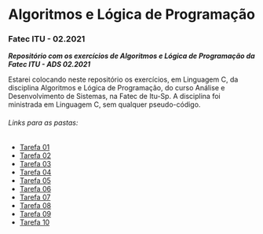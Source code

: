 # Algoritmos e Lógica de Programação
### Fatec ITU - 02.2021
*__Repositório com os exercícios de Algoritmos e Lógica de Programação da Fatec ITU - ADS 02.2021__*

Estarei colocando neste repositório os exercícios, em Linguagem C, da disciplina Algoritmos e Lógica de Programação, do curso Análise e Desenvolvimento de Sistemas, na Fatec de Itu-Sp.
A disciplina foi ministrada em Linguagem C, sem qualquer pseudo-código.

###### Links para as pastas:
- [Tarefa 01](https://github.com/teteUser/algoritmos_e_log_de_prog_FATEC_ITU/tree/master/Tarefa%2001)
- [Tarefa 02](https://github.com/teteUser/algoritmos_e_log_de_prog_FATEC_ITU/tree/master/Tarefa%2002)
- [Tarefa 03](https://github.com/teteUser/algoritmos_e_log_de_prog_FATEC_ITU/tree/master/Tarefa%2003)
- [Tarefa 04](https://github.com/teteUser/algoritmos_e_log_de_prog_FATEC_ITU/tree/master/Tarefa%2004)
- [Tarefa 05](https://github.com/teteUser/algoritmos_e_log_de_prog_FATEC_ITU/tree/master/Tarefa%2005)
- [Tarefa 06](https://github.com/teteUser/algoritmos_e_log_de_prog_FATEC_ITU/tree/master/Tarefa%2006)
- [Tarefa 07](https://github.com/teteUser/algoritmos_e_log_de_prog_FATEC_ITU/tree/master/Tarefa%2007)
- [Tarefa 08](https://github.com/teteUser/algoritmos_e_log_de_prog_FATEC_ITU/tree/master/Tarefa%2008)
- [Tarefa 09](https://github.com/teteUser/algoritmos_e_log_de_prog_FATEC_ITU/tree/master/Tarefa%2009)
- [Tarefa 10](https://github.com/teteUser/algoritmos_e_log_de_prog_FATEC_ITU/tree/master/Tarefa%20010)
